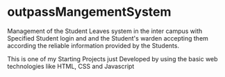 # outpassMangementSystem
Management of the Student Leaves system in the inter campus with Specified Student login and and the Student's warden accepting them according the reliable information provided by the Students.

This is one of my Starting Projects just Developed by using the basic web technologies like HTML, CSS and Javascript
